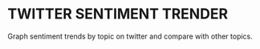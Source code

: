 # TWITTER SENTIMENT TRENDER

Graph sentiment trends by topic on twitter and compare with other topics.